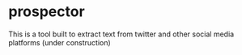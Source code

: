 # prospector

This is a tool built to extract text from twitter and other social media platforms (under construction)  
